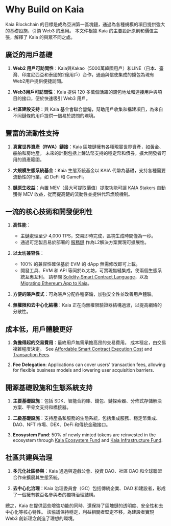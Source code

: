 # Why Build on Kaia

Kaia Blockchain 的目標是成為亞洲第一區塊鏈，通過為各種規模的項目提供強大的基礎設施，引領 Web3 的應用。 本文件根據 Kaia 的主要設計原則和價值主張，解釋了 Kaia 的與眾不同之處。

## 廣泛的用戶基礎

1. **Web2 用戶可訪問性**：Kaia與Kakao（5000萬韓國用戶）和LINE（日本、臺灣、印度尼西亞和泰國的2億用戶）合作，通過與信使集成的錢包為現有Web2用戶提供便捷訪問。

2. **Web3用戶可訪問性**：Kaia 提供 120 多萬個活躍的錢包地址和連接用戶與項目的接口，便於快速吸引 Web3 用戶。

3. **社區建設支持**：與 Kaia 基金會聯合營銷，幫助用戶收集和構建項目，為來自不同鏈條的用戶提供一個易於訪問的環境。

## 豐富的流動性支持

1. **真實世界資產（RWA）鏈接**：Kaia 區塊鏈擁有各種現實世界資產，如黃金、船舶和房地產。 未來的計劃包括上鍊法幣支持的穩定幣和債券，擴大開發者可用的資產範圍。

2. **大規模生態系統基金**：Kaia 生態系統基金以 KAIA 代幣為基礎，支持各種需要流動性的行業，如 DeFi 和 GameFi。

3. **鏈原生收益**：內置 MEV（最大可提取價值）提取功能可讓 KAIA Stakers 自動獲得 MEV 收益，從而提高鏈的流動性並提供代幣燃燒機制。

## 一流的核心技術和開發便利性

1. **高性能**：
   - 主鏈處理至少 4,000 TPS，交易即時完成，區塊生成時間僅為一秒。
   - 通過可定製且易於部署的 [服務鏈](scaling-solutions.md#service-chain) 作為<LinkWithTooltip tooltip="L2 (layer 2) blockchains act as an additional<br />  layer that helps the main blockchain handle<br />  more transactions more efficiently.">L2</LinkWithTooltip>解決方案實現可擴展性。

2. **以太坊兼容性**：
   - 100% 的兼容性確保基於 EVM 的 dApp 無需修改即可上載。
   - 開發工具、EVM 和 API 等同於以太坊，可實現無縫集成，使兩個生態系統互惠互利。 請參閱 [Solidity-Smart Contract Language](../build/smart-contracts/fundamentals/solidity-smart-contract-language.md)，以及 [Migrating Ethereum App to Kaia](../build/tutorials/migrating-ethereum-app-to-kaia.mdx)。

3. **方便的賬戶模式**：可為賬戶分配各種密鑰，加強安全性並改善用戶體驗。

4. **無權限和去中心化結構**：Kaia 正在向無權限驗證器結構過渡，以提高網絡的分散性。

## 成本低，用戶體驗更好

1. **負擔得起的交易費用**：最終用戶無需承擔高昂的交易費用。 成本穩定，由交易複雜程度決定。 See [Affordable Smart Contract Execution Cost](./smart-contracts/smart-contracts.md#benefits-of-smart-contracts-on-kaia) and [Transaction Fees](transaction-fees/transaction-fees.md).

2. **Fee Delegation**: Applications can cover users' transaction fees, allowing for flexible business models and lowering user acquisition barriers.

## 開源基礎設施和生態系統支持

1. **主要基礎設施**：包括 SDK、智能合約庫、錢包、鏈探索器、分佈式存儲解決方案、甲骨文支持和橋接器。

2. **二級基礎設施**：支持產品和服務的生態系統，包括集成服務、穩定幣集成、DAO、NFT 市場、DEX、DeFi 和傳統金融接口。

3. **Ecosystem Fund**: 50% of newly minted tokens are reinvested in the ecosystem through [Kaia Ecosystem Fund](./token-economics/token-economy.md#kaia-ecosystem-fund) and [Kaia Infrastructure Fund](./token-economics/token-economy.md#kaia-infrastructure-fund).

## 社區共建與治理

1. **多元化社區參與**：Kaia 通過與遊戲公會、投資 DAO、社區 DAO 和全球聯盟合作來擴展其生態系統。

2. **去中心化治理**：Kaia 治理委員會（GC）包括傳統企業、DAO 和建設者，形成了一個擁有數百名參與者的獨特治理結構。

總之，Kaia 在提供這些增強功能的同時，還保持了區塊鏈的透明度、安全性和去中心化等核心特性。 該協議保持穩定，利益相關者堅定不移，為建設者實現 Web3 創新理念創造了理想的環境。
